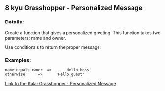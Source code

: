 ## 8 kyu Grasshopper - Personalized Message

### Details:  
Create a function that gives a personalized greeting. This function takes two parameters: name and owner.

Use conditionals to return the proper message:

### Examples:
```
name equals owner  =>      'Hello boss'
otherwise	   =>      'Hello guest'
```

[Link to the Kata: Grasshopper - Personalized Message](https://www.codewars.com/kata/5772da22b89313a4d50012f7/csharp)